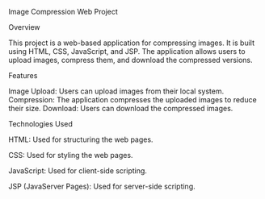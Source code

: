 Image Compression Web Project

Overview

This project is a web-based application for compressing images. It is built using HTML, CSS, JavaScript, and JSP.
The application allows users to upload images, compress them, and download the compressed versions.

Features

Image Upload: Users can upload images from their local system.
Compression: The application compresses the uploaded images to reduce their size.
Download: Users can download the compressed images.

Technologies Used

HTML: Used for structuring the web pages.

CSS: Used for styling the web pages.

JavaScript: Used for client-side scripting.

JSP (JavaServer Pages): Used for server-side scripting.
